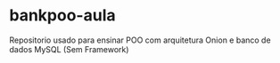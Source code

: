 # bankpoo-aula
Repositorio usado para ensinar POO com arquitetura Onion e banco de dados MySQL (Sem Framework)
